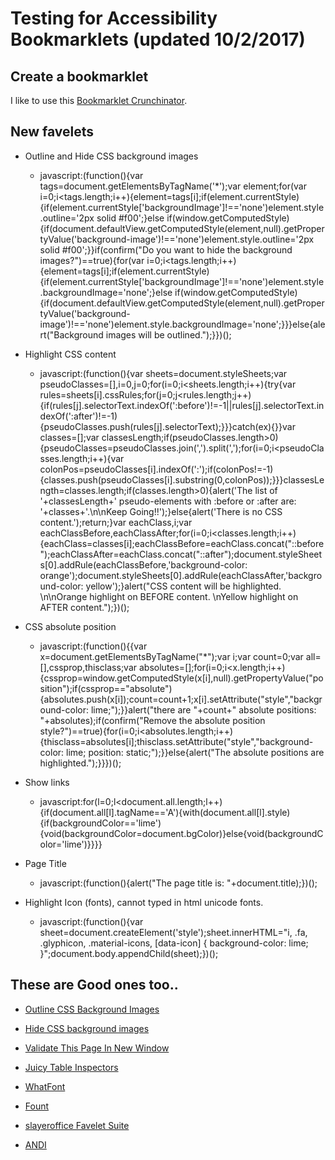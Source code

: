 # Testing for Accessibility Bookmarklets (updated 10/2/2017)

## Create a bookmarklet
I like to use this [Bookmarklet Crunchinator](http://ted.mielczarek.org/code/mozilla/bookmarklet.html). 

## New favelets

* Outline and Hide CSS background images
  * javascript:(function(){var tags=document.getElementsByTagName('*');var element;for(var i=0;i<tags.length;i++){element=tags[i];if(element.currentStyle){if(element.currentStyle['backgroundImage']!=='none')element.style.outline='2px solid #f00';}else if(window.getComputedStyle){if(document.defaultView.getComputedStyle(element,null).getPropertyValue('background-image')!=='none')element.style.outline='2px solid #f00';}}if(confirm("Do you want to hide the background images?")==true){for(var i=0;i<tags.length;i++){element=tags[i];if(element.currentStyle){if(element.currentStyle['backgroundImage']!=='none')element.style.backgroundImage='none';}else if(window.getComputedStyle){if(document.defaultView.getComputedStyle(element,null).getPropertyValue('background-image')!=='none')element.style.backgroundImage='none';}}}else{alert("Background images will be outlined.");}})();

* Highlight CSS content
  * javascript:(function(){var sheets=document.styleSheets;var pseudoClasses=[],i=0,j=0;for(i=0;i<sheets.length;i++){try{var rules=sheets[i].cssRules;for(j=0;j<rules.length;j++){if(rules[j].selectorText.indexOf(':before')!=-1||rules[j].selectorText.indexOf(':after')!=-1){pseudoClasses.push(rules[j].selectorText);}}}catch(ex){}}var classes=[];var classesLength;if(pseudoClasses.length>0){pseudoClasses=pseudoClasses.join(',').split(',');for(i=0;i<pseudoClasses.length;i++){var colonPos=pseudoClasses[i].indexOf(':');if(colonPos!=-1){classes.push(pseudoClasses[i].substring(0,colonPos));}}}classesLength=classes.length;if(classes.length>0){alert('The list of '+classesLength+' pseudo-elements with :before or :after are: '+classes+'.\n\nKeep Going!!');}else{alert('There is no CSS content.');return;}var eachClass,i;var eachClassBefore,eachClassAfter;for(i=0;i<classes.length;i++){eachClass=classes[i];eachClassBefore=eachClass.concat("::before");eachClassAfter=eachClass.concat("::after");document.styleSheets[0].addRule(eachClassBefore,'background-color: orange');document.styleSheets[0].addRule(eachClassAfter,'background-color: yellow');}alert("CSS content will be highlighted. \n\nOrange highlight on BEFORE content. \nYellow highlight on AFTER content.");})();

* CSS absolute position
  * javascript:(function(){{var x=document.getElementsByTagName("*");var i;var count=0;var all=[],cssprop,thisclass;var absolutes=[];for(i=0;i<x.length;i++){cssprop=window.getComputedStyle(x[i],null).getPropertyValue("position");if(cssprop=="absolute"){absolutes.push(x[i]);count=count+1;x[i].setAttribute("style","background-color: lime;");}}alert("there are "+count+" absolute positions: "+absolutes);if(confirm("Remove the absolute position style?")==true){for(i=0;i<absolutes.length;i++){thisclass=absolutes[i];thisclass.setAttribute("style","background-color: lime; position: static;");}}else{alert("The absolute positions are highlighted.");}}})();
 
* Show links
  * javascript:for(l=0;l<document.all.length;l++){if(document.all[l].tagName=='A'){with(document.all[l].style){if(backgroundColor=='lime'){void(backgroundColor=document.bgColor)}else{void(backgroundColor='lime')}}}}

* Page Title
  * javascript:(function(){alert("The page title is: "+document.title);})();

* Highlight Icon (fonts), cannot typed in html unicode fonts.
  * javascript:(function(){var sheet=document.createElement('style');sheet.innerHTML="i, .fa, .glyphicon, .material-icons, [data-icon] { background-color: lime; }";document.body.appendChild(sheet);})();

## These are Good ones too..

* [Outline CSS Background Images](http://zomigi.com/demo/background-images_remove_outline.html#)

* [Hide CSS background images](http://zomigi.com/demo/background-images_remove_outline.html#)

* [Validate This Page In New Window](https://validator.w3.org/favelets.html)

* [Juicy Table Inspectors](http://juicystudio.com/article/complextableinspector.php#thebook)

* [WhatFont](http://www.chengyinliu.com/whatfont.html)

* [Fount](https://fount.artequalswork.com/)

* [slayeroffice Favelet Suite](http://slayeroffice.com/?c=/content/tools/suite.html)

* [ANDI](https://www.ssa.gov/accessibility/andi/help/install.html)


